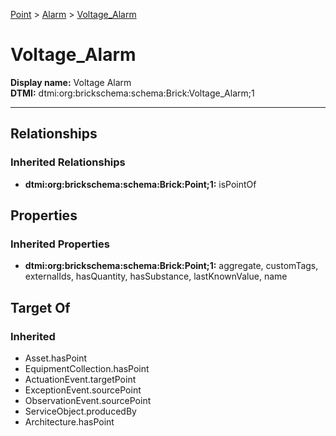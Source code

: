 [Point](../../Point.md) > [Alarm](../Alarm.md) > [Voltage_Alarm](.)
# Voltage_Alarm

**Display name:** Voltage Alarm<br />
**DTMI:** dtmi:org:brickschema:schema:Brick:Voltage_Alarm;1

---
## Relationships
### Inherited Relationships
* **dtmi:org:brickschema:schema:Brick:Point;1:** isPointOf
## Properties
### Inherited Properties
* **dtmi:org:brickschema:schema:Brick:Point;1:** aggregate, customTags, externalIds, hasQuantity, hasSubstance, lastKnownValue, name
## Target Of
### Inherited
* Asset.hasPoint
* EquipmentCollection.hasPoint
* ActuationEvent.targetPoint
* ExceptionEvent.sourcePoint
* ObservationEvent.sourcePoint
* ServiceObject.producedBy
* Architecture.hasPoint
